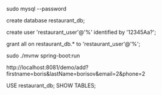 sudo mysql --password

create database restaurant_db;

create user 'restaurant_user'@'%' identified by '12345Aa?';

grant all on restaurant_db.* to 'restaurant_user'@'%';

sudo ./mvnw spring-boot:run

http://localhost:8081/demo/add?firstname=boris&lastName=borisov&email=2&phone=2

USE restaurant_db;
SHOW TABLES;